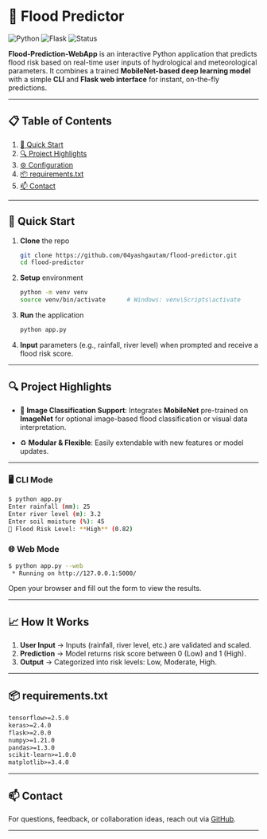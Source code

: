 # 🌊 Flood Predictor

![Python](https://img.shields.io/badge/Python-3.8%2B-blue.svg)
![Flask](https://img.shields.io/badge/Flask-lightgrey.svg)
![Status](https://img.shields.io/badge/Status-Active-brightgreen)

**Flood-Prediction-WebApp** is an interactive Python application that predicts flood risk based on real-time user inputs of hydrological and meteorological parameters. It combines a trained **MobileNet-based deep learning model** with a simple **CLI** and **Flask web interface** for instant, on-the-fly predictions.

---

## 📋 Table of Contents

1. [🚀 Quick Start](#-quick-start)
2. [🔍 Project Highlights](#-project-highlights)
3. [⚙️ Configuration](#️-configuration)
4. [📦 requirements.txt](#-requirementstxt)
5. [📫 Contact](#-contact)

---

## 🚀 Quick Start

1. **Clone** the repo

   ```bash
   git clone https://github.com/04yashgautam/flood-predictor.git
   cd flood-predictor
   ```
2. **Setup** environment

   ```bash
   python -m venv venv
   source venv/bin/activate      # Windows: venv\Scripts\activate
   ```
3. **Run** the application

   ```bash
   python app.py
   ```
4. **Input** parameters (e.g., rainfall, river level) when prompted and receive a flood risk score.

---

## 🔍 Project Highlights

* 🧠 **Image Classification Support**: Integrates **MobileNet** pre-trained on **ImageNet** for optional image-based flood classification or visual data interpretation.

* ♻️ **Modular & Flexible**: Easily extendable with new features or model updates.

---

### 🖥️ CLI Mode

```bash
$ python app.py
Enter rainfall (mm): 25
Enter river level (m): 3.2
Enter soil moisture (%): 45
🚨 Flood Risk Level: **High** (0.82)
```

### 🌐 Web Mode

```bash
$ python app.py --web
 * Running on http://127.0.0.1:5000/
```

Open your browser and fill out the form to view the results.

---

## 📈 How It Works

1. **User Input** → Inputs (rainfall, river level, etc.) are validated and scaled.
2. **Prediction** → Model returns risk score between 0 (Low) and 1 (High).
3. **Output** → Categorized into risk levels: Low, Moderate, High.

---

## 📦 requirements.txt

```txt
tensorflow>=2.5.0
keras>=2.4.0
flask>=2.0.0
numpy>=1.21.0
pandas>=1.3.0
scikit-learn>=1.0.0
matplotlib>=3.4.0
```

---

## 📫 Contact

For questions, feedback, or collaboration ideas, reach out via [GitHub](https://github.com/04yashgautam).

---
